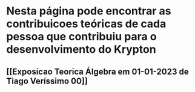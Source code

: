 # Nesta página pode encontrar as contribuicoes teóricas de cada pessoa que contribuiu para o desenvolvimento do Krypton

## [[Exposicao Teorica Álgebra em 01-01-2023 de Tiago Veríssimo 00]]
